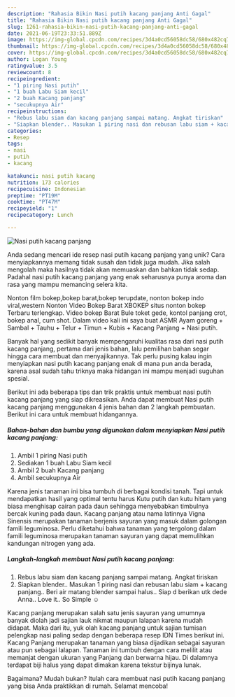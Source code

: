 ```yaml
---
description: "Rahasia Bikin Nasi putih kacang panjang Anti Gagal"
title: "Rahasia Bikin Nasi putih kacang panjang Anti Gagal"
slug: 1261-rahasia-bikin-nasi-putih-kacang-panjang-anti-gagal
date: 2021-06-19T23:33:51.889Z
image: https://img-global.cpcdn.com/recipes/3d4a0cd56058dc58/680x482cq70/nasi-putih-kacang-panjang-foto-resep-utama.jpg
thumbnail: https://img-global.cpcdn.com/recipes/3d4a0cd56058dc58/680x482cq70/nasi-putih-kacang-panjang-foto-resep-utama.jpg
cover: https://img-global.cpcdn.com/recipes/3d4a0cd56058dc58/680x482cq70/nasi-putih-kacang-panjang-foto-resep-utama.jpg
author: Logan Young
ratingvalue: 3.5
reviewcount: 8
recipeingredient:
- "1 piring Nasi putih"
- "1 buah Labu Siam kecil"
- "2 buah Kacang panjang"
- "secukupnya Air"
recipeinstructions:
- "Rebus labu siam dan kacang panjang sampai matang. Angkat tiriskan"
- "Siapkan blender.. Masukan 1 piring nasi dan rebusan labu siam + kacang panjang.. Beri air matang blender sampai halus.. Siap d berikan utk dede Anna.. Love it.. So Simple ☺"
categories:
- Resep
tags:
- nasi
- putih
- kacang

katakunci: nasi putih kacang 
nutrition: 173 calories
recipecuisine: Indonesian
preptime: "PT19M"
cooktime: "PT47M"
recipeyield: "1"
recipecategory: Lunch

---
```



![Nasi putih kacang panjang](https://img-global.cpcdn.com/recipes/3d4a0cd56058dc58/680x482cq70/nasi-putih-kacang-panjang-foto-resep-utama.jpg)

Anda sedang mencari ide resep nasi putih kacang panjang yang unik? Cara menyiapkannya memang tidak susah dan tidak juga mudah. Jika salah mengolah maka hasilnya tidak akan memuaskan dan bahkan tidak sedap. Padahal nasi putih kacang panjang yang enak seharusnya punya aroma dan rasa yang mampu memancing selera kita.

Nonton film bokep,bokep barat,bokep terupdate, nonton bokep indo viral,western Nonton Video Bokep Barat XBOKEP situs nonton bokep Terbaru terlengkap. Video bokep Barat Bule toket gede, kontol panjang crot, bokep anal, cum shot. Dalam video kali ini saya buat ASMR Ayam goreng + Sambal + Tauhu + Telur + Timun + Kubis + Kacang Panjang + Nasi putih.

Banyak hal yang sedikit banyak mempengaruhi kualitas rasa dari nasi putih kacang panjang, pertama dari jenis bahan, lalu pemilihan bahan segar hingga cara membuat dan menyajikannya. Tak perlu pusing kalau ingin menyiapkan nasi putih kacang panjang enak di mana pun anda berada, karena asal sudah tahu triknya maka hidangan ini mampu menjadi suguhan spesial.


Berikut ini ada beberapa tips dan trik praktis untuk membuat nasi putih kacang panjang yang siap dikreasikan. Anda dapat membuat Nasi putih kacang panjang menggunakan 4 jenis bahan dan 2 langkah pembuatan. Berikut ini cara untuk membuat hidangannya.

<!--inarticleads1-->

##### Bahan-bahan dan bumbu yang digunakan dalam menyiapkan Nasi putih kacang panjang:

1. Ambil 1 piring Nasi putih
1. Sediakan 1 buah Labu Siam kecil
1. Ambil 2 buah Kacang panjang
1. Ambil secukupnya Air


Karena jenis tanaman ini bisa tumbuh di berbagai kondisi tanah. Tapi untuk mendapatkan hasil yang optimal tentu harus Kutu putih dan kutu hitam yang biasa menghisap cairan pada daun sehingga menyebabkan timbulnya bercak kuning pada daun. Kacang panjang atau nama latinnya Vigna Sinensis merupakan tanaman berjenis sayuran yang masuk dalam golongan famili leguminosa. Perlu diketahui bahwa tanaman yang tergolong dalam famili leguminosa merupakan tanaman sayuran yang dapat memulihkan kandungan nitrogen yang ada. 

<!--inarticleads2-->

##### Langkah-langkah membuat Nasi putih kacang panjang:

1. Rebus labu siam dan kacang panjang sampai matang. Angkat tiriskan
1. Siapkan blender.. Masukan 1 piring nasi dan rebusan labu siam + kacang panjang.. Beri air matang blender sampai halus.. Siap d berikan utk dede Anna.. Love it.. So Simple ☺


Kacang panjang merupakan salah satu jenis sayuran yang umumnya banyak diolah jadi sajian lauk nikmat maupun lalapan karena mudah didapat. Maka dari itu, yuk olah kacang panjang untuk sajian tumisan pelengkap nasi paling sedap dengan beberapa resep IDN Times berikut ini. Kacang Panjang merupakan tanaman yang biasa dijadikan sebagai sayuran atau pun sebagai lalapan. Tanaman ini tumbuh dengan cara melilit atau memanjat dengan ukuran yang Panjang dan berwarna hijau. Di dalamnya terdapat biji halus yang dapat dimakan karena tekstur bijinya lunak. 

Bagaimana? Mudah bukan? Itulah cara membuat nasi putih kacang panjang yang bisa Anda praktikkan di rumah. Selamat mencoba!
